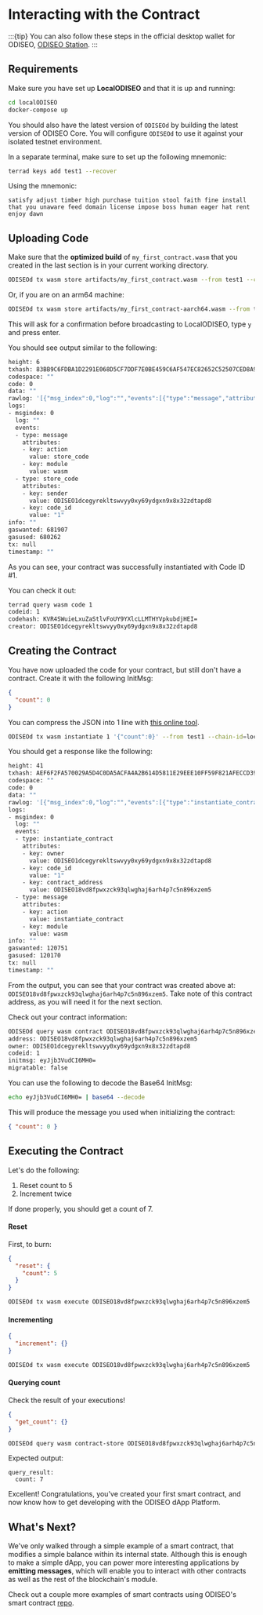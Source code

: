 # Interacting with the Contract

:::{tip}
You can also follow these steps in the official desktop wallet for ODISEO, [ODISEO Station](https://station.ODISEO.money).
:::

## Requirements

Make sure you have set up **LocalODISEO** and that it is up and running:

```sh
cd localODISEO
docker-compose up
```

You should also have the latest version of `ODISEOd` by building the latest version of ODISEO Core. You will configure `ODISEOd` to use it against your isolated testnet environment.

In a separate terminal, make sure to set up the following mnemonic:

```sh
terrad keys add test1 --recover
```

Using the mnemonic:

```
satisfy adjust timber high purchase tuition stool faith fine install that you unaware feed domain license impose boss human eager hat rent enjoy dawn
```

## Uploading Code

Make sure that the **optimized build** of `my_first_contract.wasm` that you created in the last section is in your current working directory.

```sh
ODISEOd tx wasm store artifacts/my_first_contract.wasm --from test1 --chain-id=localODISEO --gas=auto --fees=100000uluna --broadcast-mode=block
```
Or, if you are on an arm64 machine:

```sh
ODISEOd tx wasm store artifacts/my_first_contract-aarch64.wasm --from test1 --chain-id=localODISEO --gas=auto --fees=100000uluna --broadcast-mode=block
```

This will ask for a confirmation before broadcasting to LocalODISEO, type `y` and press enter.

You should see output similar to the following:

```sh
height: 6
txhash: 83BB9C6FDBA1D2291E068D5CF7DDF7E0BE459C6AF547EC82652C52507CED8A9F
codespace: ""
code: 0
data: ""
rawlog: '[{"msg_index":0,"log":"","events":[{"type":"message","attributes":[{"key":"action","value":"store_code"},{"key":"module","value":"wasm"}]},{"type":"store_code","attributes":[{"key":"sender","value":"ODISEO1dcegyrekltswvyy0xy69ydgxn9x8x32zdtapd8"},{"key":"code_id","value":"1"}]}]}]'
logs:
- msgindex: 0
  log: ""
  events:
  - type: message
    attributes:
    - key: action
      value: store_code
    - key: module
      value: wasm
  - type: store_code
    attributes:
    - key: sender
      value: ODISEO1dcegyrekltswvyy0xy69ydgxn9x8x32zdtapd8
    - key: code_id
      value: "1"
info: ""
gaswanted: 681907
gasused: 680262
tx: null
timestamp: ""
```

As you can see, your contract was successfully instantiated with Code ID #1.

You can check it out:

```sh
terrad query wasm code 1
codeid: 1
codehash: KVR4SWuieLxuZaStlvFoUY9YXlcLLMTHYVpkubdjHEI=
creator: ODISEO1dcegyrekltswvyy0xy69ydgxn9x8x32zdtapd8
```

## Creating the Contract

You have now uploaded the code for your contract, but still don't have a contract. Create it with the following InitMsg:

```json
{
  "count": 0
}
```

You can compress the JSON into 1 line with [this online tool](https://goonlinetools.com/json-minifier/).

```sh
ODISEOd tx wasm instantiate 1 '{"count":0}' --from test1 --chain-id=localODISEO --fees=10000uluna --gas=auto --broadcast-mode=block
```

You should get a response like the following:

```sh
height: 41
txhash: AEF6F2FA570029A5D4C0DA5ACFA4A2B614D5811E29EEE10FF59F821AFECCD399
codespace: ""
code: 0
data: ""
rawlog: '[{"msg_index":0,"log":"","events":[{"type":"instantiate_contract","attributes":[{"key":"owner","value":"ODISEO1dcegyrekltswvyy0xy69ydgxn9x8x32zdtapd8"},{"key":"code_id","value":"1"},{"key":"contract_address","value":"ODISEO18vd8fpwxzck93qlwghaj6arh4p7c5n896xzem5"}]},{"type":"message","attributes":[{"key":"action","value":"instantiate_contract"},{"key":"module","value":"wasm"}]}]}]'
logs:
- msgindex: 0
  log: ""
  events:
  - type: instantiate_contract
    attributes:
    - key: owner
      value: ODISEO1dcegyrekltswvyy0xy69ydgxn9x8x32zdtapd8
    - key: code_id
      value: "1"
    - key: contract_address
      value: ODISEO18vd8fpwxzck93qlwghaj6arh4p7c5n896xzem5
  - type: message
    attributes:
    - key: action
      value: instantiate_contract
    - key: module
      value: wasm
info: ""
gaswanted: 120751
gasused: 120170
tx: null
timestamp: ""
```

From the output, you can see that your contract was created above at: `ODISEO18vd8fpwxzck93qlwghaj6arh4p7c5n896xzem5`. Take note of this contract address, as you will need it for the next section.

Check out your contract information:

```sh
ODISEOd query wasm contract ODISEO18vd8fpwxzck93qlwghaj6arh4p7c5n896xzem5
address: ODISEO18vd8fpwxzck93qlwghaj6arh4p7c5n896xzem5
owner: ODISEO1dcegyrekltswvyy0xy69ydgxn9x8x32zdtapd8
codeid: 1
initmsg: eyJjb3VudCI6MH0=
migratable: false
```

You can use the following to decode the Base64 InitMsg:

```sh
echo eyJjb3VudCI6MH0= | base64 --decode
```

This will produce the message you used when initializing the contract:

```json
{ "count": 0 }
```

## Executing the Contract

Let's do the following:

1. Reset count to 5
2. Increment twice

If done properly, you should get a count of 7.

#### Reset

First, to burn:

```json
{
  "reset": {
    "count": 5
  }
}
```

```sh
ODISEOd tx wasm execute ODISEO18vd8fpwxzck93qlwghaj6arh4p7c5n896xzem5 '{"reset":{"count":5}}' --from test1 --chain-id=localODISEO --fees=1000000uluna --gas=auto --broadcast-mode=block
```

#### Incrementing

```json
{
  "increment": {}
}
```

```sh
ODISEOd tx wasm execute ODISEO18vd8fpwxzck93qlwghaj6arh4p7c5n896xzem5 '{"increment":{}}' --from test1 --chain-id=localODISEO --gas=auto --fees=1000000uluna --broadcast-mode=block
```

#### Querying count

Check the result of your executions!

```json
{
  "get_count": {}
}
```

```sh
ODISEOd query wasm contract-store ODISEO18vd8fpwxzck93qlwghaj6arh4p7c5n896xzem5 '{"get_count":{}}'
```

Expected output:

```
query_result:
  count: 7
```

Excellent! Congratulations, you've created your first smart contract, and now know how to get developing with the ODISEO dApp Platform.

## What's Next?

We've only walked through a simple example of a smart contract, that modifies a simple balance within its internal state. Although this is enough to make a simple dApp, you can power more interesting applications by **emitting messages**, which will enable you to interact with other contracts as well as the rest of the blockchain's module.

Check out a couple more examples of smart contracts using ODISEO's smart contract [repo](https://github.com/ODISEOmoney/cosmwasm-contracts).
